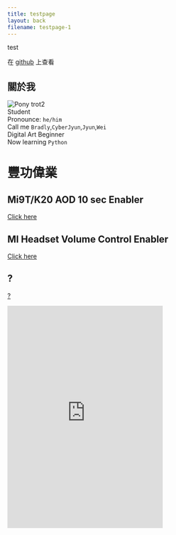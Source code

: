 ```yaml
---
title: testpage
layout: back
filename: testpage-1
--- 
```


test

在 [githu](https://github.com/bradly0cjw)[b](https://linbei9487.github.io) 上查看

## 關於我
![Pony trot2](https://bradly0cjw.github.io/img/pony.gif)<br>
Student<br>
Pronounce: `he/him`<br>
Call me `Bradly`,`CyberJyun`,`Jyun`,`Wei`<br>
Digital Art Beginner<br>
Now learning `Python`<br>

# 豐功偉業

## Mi9T/K20 AOD 10 sec Enabler

[Click here](https://bradly0cjw.github.io/Mi9T-K20-AOD-10-sec-enabler)

## MI Headset Volume Control Enabler

[Click here](https://bradly0cjw.github.io/Mi-headset-Volume-control-enabler)

## ?

[?](https://bradly0cjw.github.io/0)
<iframe src="https://discord.com/widget?id=845330793542320148&theme=dark" width="350" height="500" allowtransparency="true" frameborder="0" sandbox="allow-popups allow-popups-to-escape-sandbox allow-same-origin allow-scripts"></iframe>
